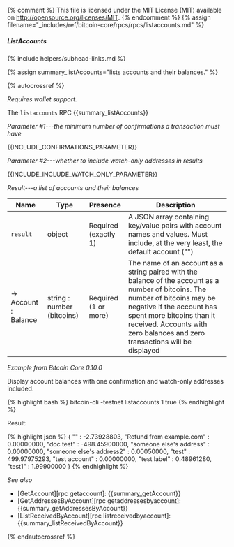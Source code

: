 {% comment %}
This file is licensed under the MIT License (MIT) available on
http://opensource.org/licenses/MIT.
{% endcomment %}
{% assign filename="_includes/ref/bitcoin-core/rpcs/rpcs/listaccounts.md" %}

##### ListAccounts
{% include helpers/subhead-links.md %}

{% assign summary_listAccounts="lists accounts and their balances." %}

{% autocrossref %}

*Requires wallet support.*

The `listaccounts` RPC {{summary_listAccounts}}

*Parameter #1---the minimum number of confirmations a transaction must have*

{{INCLUDE_CONFIRMATIONS_PARAMETER}}

*Parameter #2---whether to include watch-only addresses in results*

{{INCLUDE_INCLUDE_WATCH_ONLY_PARAMETER}}

*Result---a list of accounts and their balances*

| Name               | Type            | Presence                    | Description
|--------------------|-----------------|-----------------------------|----------------
| `result`           | object          | Required<br>(exactly 1)     | A JSON array containing key/value pairs with account names and values.  Must include, at the very least, the default account ("")
| →<br>Account : Balance | string : number (bitcoins) | Required<br>(1 or more) | The name of an account as a string paired with the balance of the account as a number of bitcoins.  The number of bitcoins may be negative if the account has spent more bitcoins than it received.  Accounts with zero balances and zero transactions will be displayed

*Example from Bitcoin Core 0.10.0*

Display account balances with one confirmation and watch-only addresses
included.

{% highlight bash %}
bitcoin-cli -testnet listaccounts 1 true
{% endhighlight %}

Result:

{% highlight json %}
{
    "" : -2.73928803,
    "Refund from example.com" : 0.00000000,
    "doc test" : -498.45900000,
    "someone else's address" : 0.00000000,
    "someone else's address2" : 0.00050000,
    "test" : 499.97975293,
    "test account" : 0.00000000,
    "test label" : 0.48961280,
    "test1" : 1.99900000
}
{% endhighlight %}

*See also*

* [GetAccount][rpc getaccount]: {{summary_getAccount}}
* [GetAddressesByAccount][rpc getaddressesbyaccount]: {{summary_getAddressesByAccount}}
* [ListReceivedByAccount][rpc listreceivedbyaccount]: {{summary_listReceivedByAccount}}


{% endautocrossref %}
